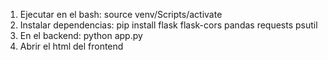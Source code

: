 1. Ejecutar en el bash: source venv/Scripts/activate
2. Instalar dependencias: pip install flask flask-cors pandas requests psutil
3. En el backend: python app.py
4. Abrir el html del frontend
